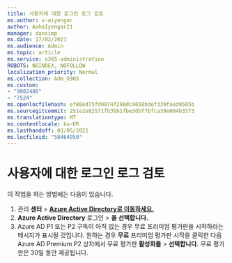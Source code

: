 ```yaml
---
title: 사용자에 대한 로그인 로그 검토
ms.author: v-aiyengar
author: AshaIyengar21
manager: dansimp
ms.date: 17/02/2021
ms.audience: Admin
ms.topic: article
ms.service: o365-administration
ROBOTS: NOINDEX, NOFOLLOW
localization_priority: Normal
ms.collection: Adm_O365
ms.custom:
- "9002486"
- "7524"
ms.openlocfilehash: ef80ed75fd9074f290dc4658bdef339faed9505b
ms.sourcegitcommit: 251e2e82571fb3bb1fbe3dbf7bfca30e004b3373
ms.translationtype: MT
ms.contentlocale: ko-KR
ms.lasthandoff: 03/05/2021
ms.locfileid: "50464950"
---
```

# <a name="review-sign-in-logs-for-users"></a>사용자에 대한 로그인 로그 검토

이 작업을 하는 방법에는 다음이 있습니다.

1. 관리 **센터**  >  **[Azure Active Directory로 이동하세요.](https://go.microsoft.com/fwlink/p/?linkid=2067268)**
1. **Azure Active Directory** 로그인  >  **을 선택합니다.**
1. Azure AD P1 또는 P2 구독이 아직 없는 경우 무료 프리미엄 평가판을 시작하라는 메시지가 표시될 것입니다. 원하는 경우 **무료** 프리미엄 평가판 시작을 클릭한 다음 Azure AD Premium P2 상자에서 무료 평가판 **활성화를**  >  **선택합니다.** 무료 평가판은 30일 동안 제공됩니다.